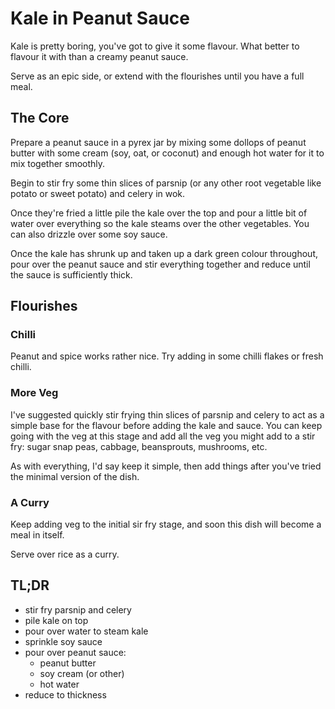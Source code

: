 # Kale in Peanut Sauce

Kale is pretty boring, you've got to give it some flavour.  What better to
flavour it with than a creamy peanut sauce.

Serve as an epic side, or extend with the flourishes until you have a full
meal.

## The Core

Prepare a peanut sauce in a pyrex jar by mixing some dollops of peanut butter
with some cream (soy, oat, or coconut) and enough hot water for it to mix
together smoothly.

Begin to stir fry some thin slices of parsnip (or any other root vegetable like
potato or sweet potato) and celery in wok.

Once they're fried a little pile the kale over the top and pour a little bit of
water over everything so the kale steams over the other vegetables. You can
also drizzle over some soy sauce.

Once the kale has shrunk up and taken up a dark green colour throughout, pour
over the peanut sauce and stir everything together and reduce until the sauce
is sufficiently thick.

## Flourishes

### Chilli

Peanut and spice works rather nice. Try adding in some chilli flakes or fresh
chilli.

### More Veg

I've suggested quickly stir frying thin slices of parsnip and celery to act as
a simple base for the flavour before adding the kale and sauce. You can keep
going with the veg at this stage and add all the veg you might add to a stir
fry: sugar snap peas, cabbage, beansprouts, mushrooms, etc.

As with everything, I'd say keep it simple, then add things after you've tried
the minimal version of the dish.

### A Curry

Keep adding veg to the initial sir fry stage, and soon this dish will become a
meal in itself.

Serve over rice as a curry.

## TL;DR

- stir fry parsnip and celery
- pile kale on top
- pour over water to steam kale
- sprinkle soy sauce
- pour over peanut sauce:
  + peanut butter
  + soy cream (or other)
  + hot water
- reduce to thickness

